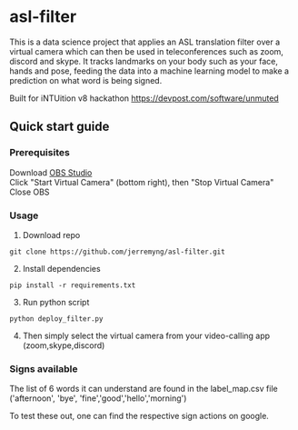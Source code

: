 # asl-filter
This is a data science project that applies an ASL translation filter over a virtual camera which can then be used in teleconferences such as zoom, discord and skype. It tracks landmarks on your body such as your face, hands and pose, feeding the data into a machine learning model to make a prediction on what word is being signed. 

Built for iNTUition v8 hackathon
https://devpost.com/software/unmuted

## Quick start guide

### Prerequisites
Download [OBS Studio](https://obsproject.com/download) <br/>
Click "Start Virtual Camera" (bottom right), then "Stop Virtual Camera" <br/>
Close OBS

### Usage
1. Download repo
```
git clone https://github.com/jerremyng/asl-filter.git
```

2. Install dependencies
```
pip install -r requirements.txt
```

3. Run python script
```
python deploy_filter.py
```

4. Then simply select the virtual camera from your video-calling app (zoom,skype,discord)

### Signs available
The list of 6 words it can understand are found in the label_map.csv file 
('afternoon', 'bye', 'fine','good','hello','morning')

To test these out, one can find the respective sign actions on google.
